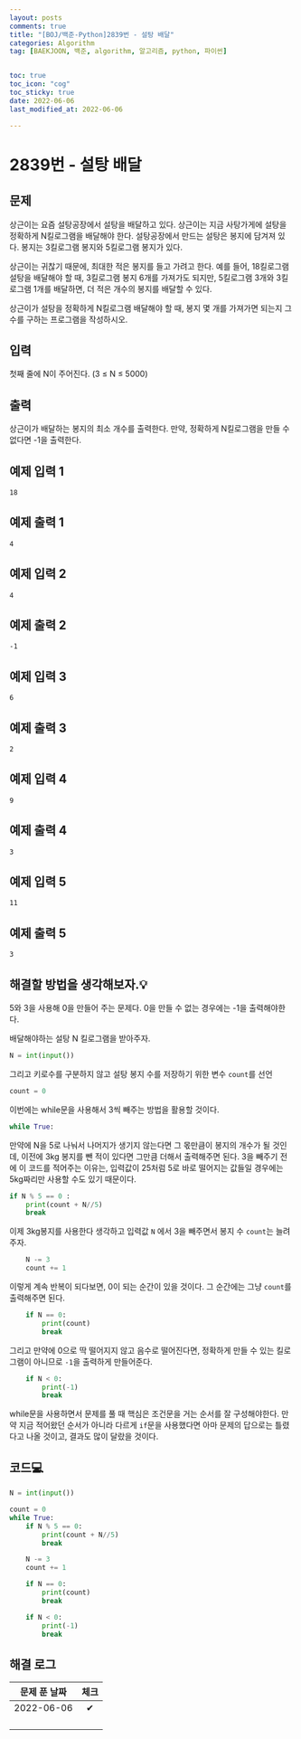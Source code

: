 ```yaml
---
layout: posts
comments: true
title: "[BOJ/백준-Python]2839번 - 설탕 배달"
categories: Algorithm
tag: [BAEKJOON, 백준, algorithm, 알고리즘, python, 파이썬]


toc: true
toc_icon: "cog"
toc_sticky: true
date: 2022-06-06
last_modified_at: 2022-06-06

---
```




# 2839번 - 설탕 배달



## 문제

상근이는 요즘 설탕공장에서 설탕을 배달하고 있다. 상근이는 지금 사탕가게에 설탕을 정확하게 N킬로그램을 배달해야 한다. 설탕공장에서 만드는 설탕은 봉지에 담겨져 있다. 봉지는 3킬로그램 봉지와 5킬로그램 봉지가 있다.

상근이는 귀찮기 때문에, 최대한 적은 봉지를 들고 가려고 한다. 예를 들어, 18킬로그램 설탕을 배달해야 할 때, 3킬로그램 봉지 6개를 가져가도 되지만, 5킬로그램 3개와 3킬로그램 1개를 배달하면, 더 적은 개수의 봉지를 배달할 수 있다.

상근이가 설탕을 정확하게 N킬로그램 배달해야 할 때, 봉지 몇 개를 가져가면 되는지 그 수를 구하는 프로그램을 작성하시오.



## 입력

첫째 줄에 N이 주어진다. (3 ≤ N ≤ 5000)



## 출력

상근이가 배달하는 봉지의 최소 개수를 출력한다. 만약, 정확하게 N킬로그램을 만들 수 없다면 -1을 출력한다.



## 예제 입력 1 

```
18
```



## 예제 출력 1

```
4
```



## 예제 입력 2 

```
4
```



## 예제 출력 2

```
-1
```



## 예제 입력 3 

```
6
```



## 예제 출력 3

```
2
```



## 예제 입력 4 

```
9
```



## 예제 출력 4

```
3
```



## 예제 입력 5 

```
11
```



## 예제 출력 5

```
3
```



##  해결할 방법을 생각해보자.💡

5와 3을 사용해 0을 만들어 주는 문제다. 0을 만들 수 없는 경우에는 -1을 출력해야한다.

배달해야하는 설탕 N  킬로그램을 받아주자.

```python
N = int(input())
```

그리고 키로수를 구분하지 않고 설탕 봉지 수를 저장하기 위한 변수 `count`를 선언

```python
count = 0
```

이번에는 while문을 사용해서 3씩 빼주는 방법을 활용할 것이다.

```python
while True:
```

만약에 N을 5로 나눠서 나머지가 생기지 않는다면 그 몫만큼이 봉지의 개수가 될 것인데, 이전에 3kg 봉지를 뺀 적이 있다면 그만큼 더해서 출력해주면 된다. 3을 빼주기 전에 이 코드를 적어주는 이유는, 입력값이 25처럼 5로 바로 떨어지는 값들일 경우에는 5kg짜리만 사용할 수도 있기 때문이다.

```python
if N % 5 == 0 :
    print(count + N//5)
    break
```

이제 3kg봉지를 사용한다 생각하고 입력값 `N` 에서 3을 빼주면서 봉지 수 `count`는 늘려주자.

```python
	N -= 3
    count += 1
```

이렇게 계속 반복이 되다보면, 0이 되는 순간이 있을 것이다. 그 순간에는 그냥 `count`를 출력해주면 된다.

```python
	if N == 0:
        print(count)
        break
```

그리고 만약에 0으로 딱 떨어지지 않고 음수로 떨어진다면, 정확하게 만들 수 있는 킬로그램이 아니므로 `-1`을 출력하게 만들어준다.

```python
	if N < 0:
        print(-1)
        break
```



while문을 사용하면서 문제를 풀 때 핵심은 조건문을 거는 순서를 잘 구성해야한다. 만약 지금 적어왔던 순서가 아니라 다르게 `if`문을 사용했다면 아마 문제의 답으로는 틀렸다고 나올 것이고, 결과도 많이 달랐을 것이다.



## 코드💻

```python
N = int(input())

count = 0
while True:
    if N % 5 == 0:
        print(count + N//5)
        break

    N -= 3
    count += 1

    if N == 0:
        print(count)
        break

    if N < 0:
        print(-1)
        break
```





## 해결 로그 

| 문제 푼 날짜 | 체크 |
| :----------: | :--: |
|  2022-06-06  |  ✔   |
|              |      |
|              |      |
|              |      |
|              |      |



